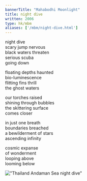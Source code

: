 ```yaml
---
bannerTitle: "Mahabodhi Moonlight" 
title: night dive
written: 2006
type: hk/mbm
aliases: ['/mbm/night-dive.html']
---
```


night dive  
scary jump nervous  
black waters threaten  
serious scuba  
going down
 
floating depths haunted  
bio-luminescence  
flitting fins thrill  
the ghost waters
   
our torches raised  
shining through bubbles  
the skittering surface  
comes closer
 
in just one breath  
boundaries breached  
a bewilderment of stars  
ascending infinity
 
cosmic expanse  
of wonderment  
looping above  
looming below

!["Thailand Andaman Sea night dive"](/images/pilg1/night-dive.jpg "Thailand Andaman Sea night dive")
